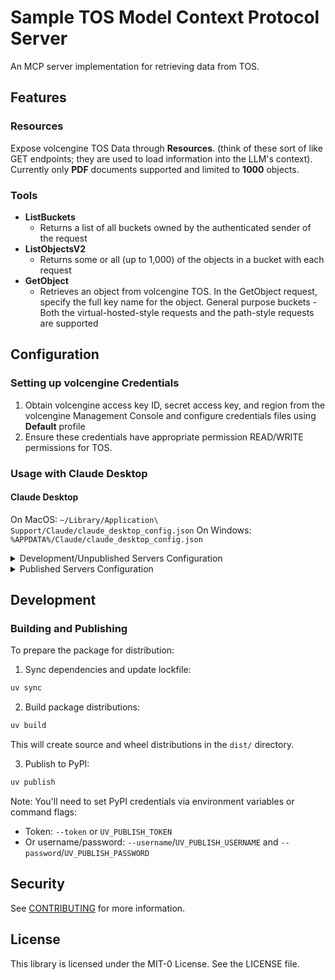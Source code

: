 # Sample TOS Model Context Protocol Server

An MCP server implementation for retrieving data from TOS.

## Features
### Resources
Expose volcengine TOS Data through **Resources**. (think of these sort of like GET endpoints; they are used to load information into the LLM's context). Currently only **PDF** documents supported and limited to **1000** objects.


### Tools
- **ListBuckets**
  - Returns a list of all buckets owned by the authenticated sender of the request
- **ListObjectsV2**
  - Returns some or all (up to 1,000) of the objects in a bucket with each request
- **GetObject**
  - Retrieves an object from volcengine TOS. In the GetObject request, specify the full key name for the object. General purpose buckets - Both the virtual-hosted-style requests and the path-style requests are supported


## Configuration

### Setting up volcengine Credentials
1. Obtain volcengine access key ID, secret access key, and region from the volcengine Management Console and configure credentials files using **Default** profile
2. Ensure these credentials have appropriate permission READ/WRITE  permissions for TOS.

### Usage with Claude Desktop

#### Claude Desktop

On MacOS: `~/Library/Application\ Support/Claude/claude_desktop_config.json`
On Windows: `%APPDATA%/Claude/claude_desktop_config.json`

<details>
  <summary>Development/Unpublished Servers Configuration</summary>

```json
{
  "mcpServers": {
    "tos-mcp-server": {
      "command": "uv",
      "args": [
        "--directory",
        "/Users/user/generative_ai/model_context_protocol/tos-mcp-server",
        "run",
        "tos-mcp-server"
      ]
    }
  }
}
```

</details>

<details>
  <summary>Published Servers Configuration</summary>

```json
{
  "mcpServers": {
    "TOS-mcp-server": {
      "command": "uvx",
      "args": [
        "tos-mcp-server"
      ]
    }
  }
}
  ```
</details>

## Development

### Building and Publishing

To prepare the package for distribution:

1. Sync dependencies and update lockfile:
```bash
uv sync
```

2. Build package distributions:
```bash
uv build
```

This will create source and wheel distributions in the `dist/` directory.

3. Publish to PyPI:
```bash
uv publish
```

Note: You'll need to set PyPI credentials via environment variables or command flags:
- Token: `--token` or `UV_PUBLISH_TOKEN`
- Or username/password: `--username`/`UV_PUBLISH_USERNAME` and `--password`/`UV_PUBLISH_PASSWORD`

## Security

See [CONTRIBUTING](CONTRIBUTING.md#security-issue-notifications) for more information.

## License

This library is licensed under the MIT-0 License. See the LICENSE file.